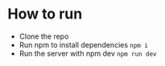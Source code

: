 # How to run
  - Clone the repo
  - Run npm to install dependencies `npm i`
  - Run the server with npm dev `npm run dev`
